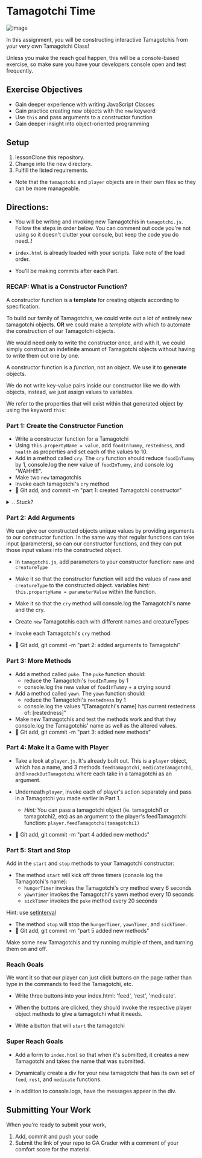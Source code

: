 # Tamagotchi Time

![image](https://media.giphy.com/media/Ly5ED6BwWtBTy/giphy.gif)

In this assignment, you will be constructing interactive Tamagotchis from your very own Tamagotchi Class!

Unless you make the reach goal happen, this will be a console-based exercise, so make sure you have your developers console open and test frequently.

## Exercise Objectives
- Gain deeper experience with writing JavaScript Classes
- Gain practice creating new objects with the `new` keyword
- Use `this` and pass arguments to a constructor function
- Gain deeper insight into object-oriented programming


## Setup
1. lessonClone this repository.
2. Change into the new directory.
3. Fulfill the listed requirements.
- Note that the `tamagotchi` and `player` objects are in their own files so they can be more manageable.

## Directions:

* You will be writing and invoking new Tamagotchis in `tamagotchi.js`. Follow the steps in order below. You can comment out code you're not using so it doesn't clutter your console, but keep the code you do need..!

* `index.html` is already loaded with your scripts. Take note of the load order.

* You'll be making commits after each Part.


### RECAP: What is a Constructor Function?

A constructor function is a **template** for creating objects according to specification.

To build our family of Tamagotchis, we could write out a lot of entirely new tamagotchi objects. **OR** we could make a _template_ with which to automate the construction of our Tamagotchi objects.

We would need only to write the constructor once, and with it, we could simply construct an indefinite amount of Tamagotchi objects without having to write them out one by one.

A constructor function is a _function_, not an object. We use it to **generate** objects.

We do not write key-value pairs inside our constructor like we do with objects, instead, we just assign values to variables.

We refer to the properties that will exist within that generated object by using the keyword `this`:

### Part 1: Create the Constructor Function

* Write a constructor function for a Tamagotchi
* Using `this.propertyName = value`, add `foodInTummy`, `restedness`, and `health` as properties and set each of the values to 10.
* Add in a method called `cry`. The `cry` function should reduce `foodInTummy` by 1, console.log the new value of `foodInTummy`, and console.log "WAHH!!!".
* Make two `new` tamagotchis
* Invoke each tamagotchi's `cry` method
* :dart: Git add, and commit -m "part 1: created Tamagotchi constructor"

<details><summary>.. Stuck? </summary>

  ```
  class Tamagotchi{
    constructor(){
      this.foodInTummy = 10;
      this.restedness = 10;
      this.health = 10;
    }

    cry(){
      this.foodInTummy--;
      console.log("The Tamagotchi is crying!!! WAAAH!!!!!!");
      console.log('current food in tummy: ' + this.foodInTummy);
    }
  }

  //create a new Tamagotchi with `new`
  var constructedObject1 = new Tamagotchi();
  var constructedObject2 = new Tamagotchi();

  //console log the new Objects to check them out
  console.log(constructedObject1);
  console.log(constructedObject2);

  //Invoke methods on the constructed objects:
  constructedObject1.cry();
  constructedObject2.cry();
  ```

</details>


### Part 2: Add Arguments

We can give our constructed objects unique values by providing arguments to our constructor function. In the same way that regular functions can take input (parameters), so can our constructor functions, and they can put those input values into the constructed object.

* In `tamagotchi.js`, add parameters to your constructor function: `name` and `creatureType`
* Make it so that the constructor function will add the values of `name` and `creatureType` to the constructed object. variables _hint:_ `this.propertyName = parameterValue` within the function.  
* Make it so that the `cry` method will console.log the Tamagotchi's name and the cry.

* Create `new` Tamagotchis each with different names and creatureTypes
* Invoke each Tamagotchi's `cry` method
* :dart: Git add, git commit -m "part 2: added arguments to Tamagotchi"

### Part 3: More Methods

* Add a method called `puke`. The `puke` function should:
  - reduce the Tamagotchi's `foodInTummy` by 1
  - console.log the new value of `foodInTummy` + a crying sound
* Add a method called `yawn`. The `yawn` function should:
  - reduce the Tamagotchi's `restedness` by 1
  - console.log the values "[Tamagotchi's name] has current restedness of: [restedness]"
* Make new Tamagotchis and test the methods work and that they console.log the Tamagotchis' name as well as the altered values.
* :dart: Git add, git commit -m "part 3: added new methods"

### Part 4: Make it a Game with Player

* Take a look at `player.js`. It's already built out. This is a `player` object, which has a name, and 3 methods `feedTamagotchi`, `medicateTamagotchi`, and `knockOutTamagotchi` where each take in a tamagotchi as an argument.

* Underneath `player`, invoke each of player's action separately and pass in a Tamagotchi you made earlier in Part 1.

  * _Hint:_ You can pass a tamagotchi object (ie. tamagotchi1 or tamagotchi2, etc) as an argument to the player's feedTamagotchi function: `player.feedTamagotchi(tamagotchi1)`

* :dart: Git add, git commit -m "part 4 added new methods"

### Part 5: Start and Stop

Add in the `start` and `stop` methods to your Tamagotchi constructor:

- The method `start` will kick off three timers (console.log the Tamagotchi's name):
   - `hungerTimer` invokes the Tamagotchi's cry method every 6 seconds
   - `yawnTimer` invokes the Tamagotchi's yawn method every 10 seconds
   - `sickTimer` invokes the `puke` method every 20 seconds

Hint: use [setInterval](http://www.w3schools.com/jsref/met_win_setinterval.asp)

- The method `stop` will stop the `hungerTimer`, `yawnTimer`, and `sickTimer`.
- :dart: Git add, git commit -m "part 5 added new methods"

Make some new Tamagotchis and try running multiple of them, and turning them on and off.

### Reach Goals

We want it so that our player can just click buttons on the page rather than type in the commands to feed the Tamagotchi, etc.

* Write three buttons into your index.html: 'feed', 'rest', 'medicate'.
* When the buttons are clicked, they should invoke the respective player object methods to give a tamagotchi what it needs.

* Write a button that will `start` the tamagotchi

### Super Reach Goals

* Add a form to `index.html` so that when it's submitted, it creates a new Tamagotchi and takes the name that was submitted.

* Dynamically create a div for your new tamagotchi that has its own set of `feed`, `rest`, and `medicate` functions.

* In addition to console.logs, have the messages appear in the div.

## Submitting Your Work

  When you're ready to submit your work,

  1. Add, commit and push your code
  2. Submit the link of your repo to GA Grader with a comment of your comfort score for the material.

  <!-- 1.  Add, commit, and push your code to your fork of the class repo.
  2.  File an issue on the class repo titled "Your Name -- wXXdXX".

  The issue should include:

  -   A link that points back to your fork.

  -   A 'comfort' score on how you feel about the material, from 1 (very
      uncomfortable) to 5 (very comfortable) -->
